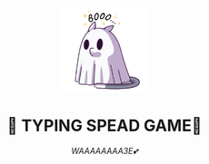 <p align="center">
  <img src="p4.png" alt="Cute Cat" width="150" />
</p>

<h1 align="center">🐾 TYPING SPEAD GAME🐾</h1>

<p align="center">
  <em>WAAAAAAAA3E💕</em>
</p>
